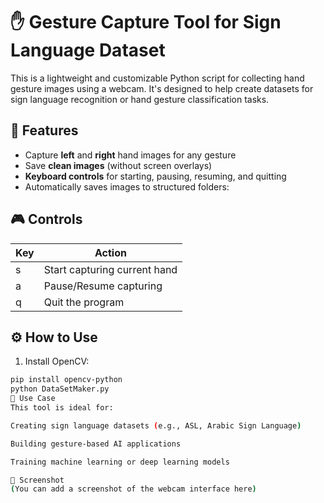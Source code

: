 # ✋ Gesture Capture Tool for Sign Language Dataset

This is a lightweight and customizable Python script for collecting hand gesture images using a webcam. It's designed to help create datasets for sign language recognition or hand gesture classification tasks.

## 🎯 Features

- Capture **left** and **right** hand images for any gesture
- Save **clean images** (without screen overlays)
- **Keyboard controls** for starting, pausing, resuming, and quitting
- Automatically saves images to structured folders:

## 🎮 Controls

| Key | Action                            |
|-----|-----------------------------------|
| s   | Start capturing current hand      |
| a   | Pause/Resume capturing            |
| q   | Quit the program                  |

## ⚙️ How to Use

1. Install OpenCV:
 ```bash
 pip install opencv-python
python DataSetMaker.py
🧠 Use Case
This tool is ideal for:

Creating sign language datasets (e.g., ASL, Arabic Sign Language)

Building gesture-based AI applications

Training machine learning or deep learning models

📸 Screenshot
(You can add a screenshot of the webcam interface here)